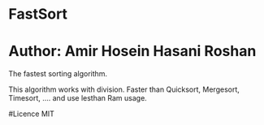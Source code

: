 # FastSort
# Author: Amir Hosein Hasani Roshan
The fastest sorting algorithm.

This algorithm works with division.
Faster than Quicksort, Mergesort, Timesort, .... and use lesthan Ram usage.

#Licence
MIT 
